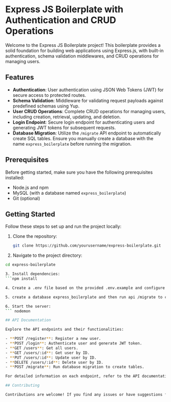 # Express JS Boilerplate with Authentication and CRUD Operations

Welcome to the Express JS Boilerplate project! This boilerplate provides a solid foundation for building web applications using Express.js, with built-in authentication, schema validation middlewares, and CRUD operations for managing users.

## Features

- **Authentication**: User authentication using JSON Web Tokens (JWT) for secure access to protected routes.
- **Schema Validation**: Middleware for validating request payloads against predefined schemas using Yup.
- **User CRUD Operations**: Complete CRUD operations for managing users, including creation, retrieval, updating, and deletion.
- **Login Endpoint**: Secure login endpoint for authenticating users and generating JWT tokens for subsequent requests.
- **Database Migration**: Utilize the `/migrate` API endpoint to automatically create SQL tables. Ensure you manually create a database with the name `express_boilerplate` before running the migration.

## Prerequisites

Before getting started, make sure you have the following prerequisites installed:

- Node.js and npm
- MySQL (with a database named `express_boilerplate`)
- Git (optional)

## Getting Started

Follow these steps to set up and run the project locally:

1. Clone the repository:

   ```bash
   git clone https://github.com/yourusername/express-boilerplate.git

2. Navigate to the project directory:
  ```bash
  cd express-boilerplate

3. Install dependencies:
  ```npm install

4. Create a .env file based on the provided .env.example and configure your environment variables, including database credentials and JWT secret key.

5. create a database express_boilerplate and then run api /migrate to create tables.

6. Start the server:
  ``` nodemon

## API Documentation

Explore the API endpoints and their functionalities:

- **POST /register**: Register a new user.
- **POST /login**: Authenticate user and generate JWT token.
- **GET /users**: Get all users.
- **GET /users/:id**: Get user by ID.
- **PUT /users/:id**: Update user by ID.
- **DELETE /users/:id**: Delete user by ID.
- **POST /migrate**: Run database migration to create tables.

For detailed information on each endpoint, refer to the API documentation or inspect the codebase.

## Contributing

Contributions are welcome! If you find any issues or have suggestions for improvement, feel free to open an issue or submit a pull request.
